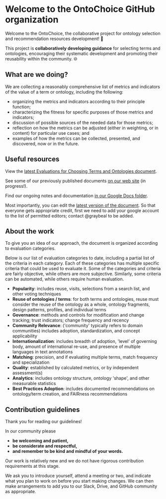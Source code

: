 # Welcome to the OntoChoice GitHub organization
Welcome to the OntoChoice, the collaborative project for ontology selection and recommendation resources development! 🚀

This project is **collaboratively developing guidance** for selecting terms and ontologies, encouraging their systematic development and promoting their reusability within the community. 🌐

## What are we doing?
We are collecting a reasonably comprehensive list of metrics and indicators of the value of a term or ontology, including the following:
* organizing the metrics and indicators according to their principle function;
* characterizing the fitness for specific purposes of those metrics and indicators;
* discussion of possible sources of the needed data for those metrics;
* reflection on how the metrics can be adjusted (either in weighting, or in content) for particular use cases; and
* examples of how the metrics can be collected, presented, and discovered, now or in the future.

## Useful resources

View the [latest Evaluations for Choosing Terms and Ontologies document](https://docs.google.com/document/d/1vb-icDRYCffAn1z2jK5DmNXiYMmO9bKcri4JC9FpXuc). 

See some of our previously published documents [on our web site](https://ontochoice.github.io/choosing-terms-and-ontologies/) (in progress!).

Find our ongoing notes and documentation [in our Google Docs folder](https://drive.google.com/drive/folders/1Pj0R_4KA_fF2Cg_I0LazMScpkcbXK7AQ).

Most importantly, you can edit the [latest version of the document](https://docs.google.com/document/d/1vb-icDRYCffAn1z2jK5DmNXiYMmO9bKcri4JC9FpXuc). 
So that everyone gets appropriate credit, first we need to add your google account to the list of permitted editors;
contact @graybeal to be added.

## About the work

To give you an idea of our approach, the document is organized according to evaluation categories.

Below is our list of evaluation categories to date, including a partial list of the criteria in each category.
Each of these categories has multiple specific criteria that could be used to evaluate it. 
Some of the categories and criteria are fairly objective, while others are more subjective.
Similarly, some criteria can be automated, while others require human evaluation.

* **Popularity**: includes reuse, visits, selections from a search list, and other voting techniques
* **Reuse of ontologies / terms**: for both terms and ontologies, reuse must consider the reuse of the ontology as a whole, ontology fragments, design patterns, profiles, and individual terms
* **Governance**: methods and controls for modification and change tracking; trust indicators; change frequency and recency
* **Community Relevance**: ('community' typically refers to domain communities) includes adoption, standardization, and concept applicability 
* **Internationalization**: includes breadth of adoption, 'level' of governing body, amount of international re-use, and presence of multiple languages in text annotations 
* **Matching**: precision, and if evaluating multiple terms, match frequency and specialization 
* **Quality**: established by calculated metrics, or by independent assessment(s) 
* **Analytics**: includes ontology structure, ontology 'shape', and other measurable statistics
* **Best Practices Adoption**: includes documented recommendations on ontology/term creation, and FAIRness recommendations

## Contribution guidelines

Thank you for reading our guidelines!

In our community please 
* **be welcoming and patient,**
* **be considerate and respectful,** 
* **and remember to be kind and mindful of your words.**

Our work is relatively new and we do not have rigorous contribution requirements at this stage. 

We ask you to introduce yourself, attend a meeting or two, and indicate what you plan to work on
before you start making changes. We can then make arrangements to add you to our Slack, Drive, 
and GitHub community as appropriate.
